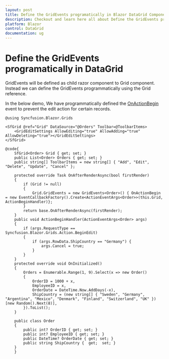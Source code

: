 ```yaml
---
layout: post
title: Define the GridEvents programatically in Blazor DataGrid Component | Syncfusion
description: Checkout and learn here all about Define the GridEvents programatically in Syncfusion Blazor DataGrid component and more.
platform: Blazor
control: DataGrid
documentation: ug
---
```


# Define the GridEvents programatically in DataGrid

GridEvents will be defined as child razor component to Grid component. Instead we can define the GridEvents programmatically using the Grid reference.

In the below demo, We have programmatically defined the [OnActionBegin](https://help.syncfusion.com/cr/blazor/Syncfusion.Blazor.Grids.GridEvents-1.html#Syncfusion_Blazor_Grids_GridEvents_1_OnActionBegin) event to prevent the edit action for certain records.

```cshtml
@using Syncfusion.Blazor.Grids

<SfGrid @ref="Grid" DataSource="@Orders" Toolbar=@ToolbarItems>
    <GridEditSettings AllowEditing="true" AllowAdding="true" AllowDeleting="true"></GridEditSettings>
</SfGrid> 
 
@code{
    SfGrid<Order> Grid { get; set; } 
    public List<Order> Orders { get; set; }
    public string[] ToolbarItems = new string[] { "Add", "Edit", "Delete", "Update", "Cancel" };

    protected override Task OnAfterRenderAsync(bool firstRender) 
    { 
        if (Grid != null) 
        { 
            Grid.GridEvents = new GridEvents<Order>() { OnActionBegin = new EventCallbackFactory().Create<ActionEventArgs<Order>>(this.Grid, ActionBeginHandler)}; 
        } 
        return base.OnAfterRenderAsync(firstRender); 
    } 
    public void ActionBeginHandler(ActionEventArgs<Order> args) 
    { 
        if (args.RequestType == Syncfusion.Blazor.Grids.Action.BeginEdit) 
        {
            if (args.RowData.ShipCountry == "Germany") {
                args.Cancel = true;
            }
        } 
    } 
    protected override void OnInitialized()
    {
        Orders = Enumerable.Range(1, 9).Select(x => new Order()
        {
            OrderID = 1000 + x,
            EmployeeID = x,
            OrderDate = DateTime.Now.AddDays(-x),
            ShipCountry = (new string[] { "Sweden", "Germany", "Argentina", "Mexico", "Denmark", "Finland", "Switzerland", "UK" })[new Random().Next(8)],
        }).ToList();
    }

    public class Order
    {
        public int? OrderID { get; set; }
        public int? EmployeeID { get; set; }
        public DateTime? OrderDate { get; set; }
        public string ShipCountry {  get;  set; }
    }
    }
```